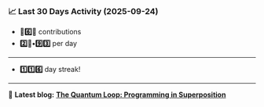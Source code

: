 <!--START_STATS-->
### 📈 Last 30 Days Activity (2025-09-24)  
- **🎱6️⃣🎱** contributions  
- **2️⃣🎱•9️⃣3️⃣** per day
---
- **1️⃣1️⃣6️⃣** day streak!
---
📝 **Latest blog:** [**The Quantum Loop: Programming in Superposition**](https://andriak.com/blog/quantum-loop)
<!--END_STATS-->

